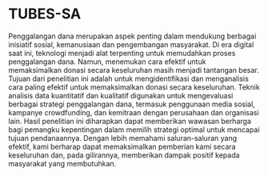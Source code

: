 # TUBES-SA
Penggalangan dana merupakan aspek penting dalam mendukung berbagai inisiatif sosial, kemanusiaan dan pengembangan masyarakat. Di era digital saat ini, teknologi menjadi alat terpenting untuk memudahkan proses penggalangan dana. Namun, menemukan cara efektif untuk memaksimalkan  donasi secara keseluruhan masih menjadi tantangan besar. Tujuan dari penelitian ini adalah untuk mengidentifikasi dan menganalisis cara paling efektif untuk memaksimalkan donasi secara keseluruhan. Teknik analisis data kuantitatif dan kualitatif  digunakan untuk mengevaluasi berbagai strategi penggalangan dana, termasuk penggunaan media sosial, kampanye crowdfunding, dan kemitraan dengan perusahaan dan organisasi lain. Hasil penelitian ini diharapkan dapat memberikan wawasan  berharga bagi  pemangku kepentingan dalam memilih strategi  optimal untuk mencapai tujuan pendanaannya. Dengan lebih memahami saluran-saluran yang efektif, kami berharap dapat  memaksimalkan pemberian kami secara keseluruhan dan, pada gilirannya, memberikan dampak positif kepada masyarakat yang membutuhkan.

